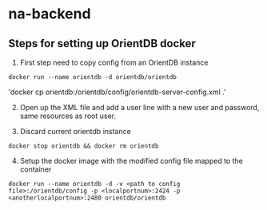 # na-backend

## Steps for setting up OrientDB docker

1. First step need to copy config from an OrientDB instance

`docker run --name orientdb -d orientdb/orientdb`

'docker cp orientdb:/orientdb/config/orientdb-server-config.xml .'

2. Open up the XML file and add a user line with a new user and password, same resources as root user.

3. Discard current orientdb instance

`docker stop orientdb && docker rm orientdb`

4. Setup the docker image with the modified config file mapped to the container

`docker run --name orientdb -d -v <path to config file>:/orientdb/config -p <localportnum>:2424 -p <anotherlocalportnum>:2480 orientdb/orientdb`

